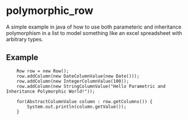 # polymorphic_row

A simple example in java of how to use both parameteric and inheritance polymorphism in a list to model something like an excel spreadsheet with arbitrary types.

## Example

```
	Row row = new Row();
	row.addColumn(new DateColumnValue(new Date()));
	row.addColumn(new IntegerColumnValue(100));
	row.addColumn(new StringColumnValue("Hello Parametric and Inheritance Polymorphic World!"));
	
	for(AbstractColumnValue column : row.getColumns()) {
		System.out.println(column.getValue());
	}
```
